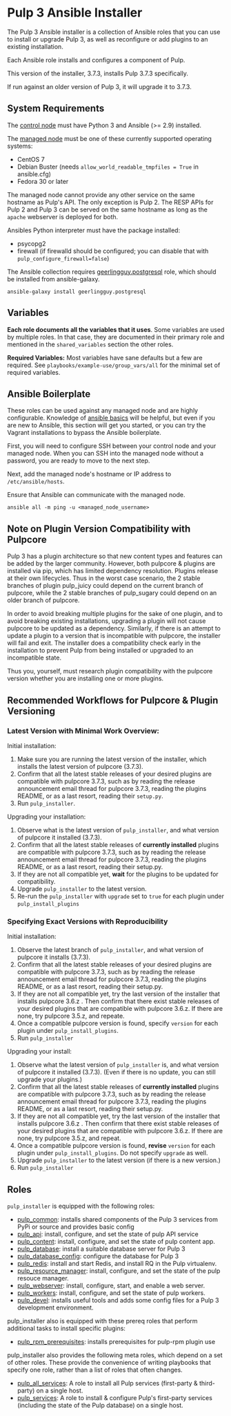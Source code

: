 Pulp 3 Ansible Installer
========================

The Pulp 3 Ansible installer is a collection of Ansible roles that you can use to install or upgrade Pulp 3, as well as reconfigure or add plugins to an existing installation.

Each Ansible role installs and configures a component of Pulp.

This version of the installer, 3.7.3, installs Pulp 3.7.3 specifically.

If run against an older version of Pulp 3, it will upgrade it to 3.7.3.

System Requirements
-------------------

The [control node](https://docs.ansible.com/ansible/2.5/network/getting_started/basic_concepts.html#control-node)
must have Python 3 and Ansible (>= 2.9) installed.

The [managed node](https://docs.ansible.com/ansible/2.5/network/getting_started/basic_concepts.html#managed-nodes)
must be one of these currently supported operating systems:
* CentOS 7
* Debian Buster (needs `allow_world_readable_tmpfiles = True` in ansible.cfg)
* Fedora 30 or later

The managed node cannot provide any other service on the same hostname as Pulp's API. The only
exception is Pulp 2. The RESP APIs for Pulp 2 and Pulp 3 can be served on the same hostname as
long as the `apache` webserver is deployed for both.

Ansibles Python interpreter must have the package installed:
* psycopg2
* firewall (if firewalld should be configured; you can disable that with `pulp_configure_firewall=false`)

The Ansible collection requires [geerlingguy.postgresql](https://galaxy.ansible.com/geerlingguy/postgresql) role,
which should be installed from ansible-galaxy.

```
ansible-galaxy install geerlingguy.postgresql
```

Variables
---------

**Each role documents all the variables that it uses**. Some variables are
used by multiple roles. In that case, they are documented in their primary role and mentioned in
the `shared_variables` section the other roles.

**Required Variables:**
Most variables have sane defaults but a few are required. See ``playbooks/example-use/group_vars/all`` for
the minimal set of required variables.


Ansible Boilerplate
-------------------

These roles can be used against any managed node and are highly configurable.  Knowledge of
[ansible basics](https://docs.ansible.com/ansible/2.5/user_guide/intro_getting_started.html) will
be helpful, but even if you are new to Ansible, this section will get you started, or you can try
the Vagrant installations to bypass the Ansible boilerplate.

First, you will need to configure SSH between your control node and your managed node. When you can
SSH into the managed node without a password, you are ready to move to the next step.

Next, add the managed node's hostname or IP address to `/etc/ansible/hosts`.

Ensure that Ansible can communicate with the managed node.

```
ansible all -m ping -u <managed_node_username>
```

Note on Plugin Version Compatibility with Pulpcore
--------------------------------------------------

Pulp 3 has a plugin architecture so that new content types and features can be added by the
larger community. However, both pulpcore & plugins are installed via pip, which has limited
dependency resolution. Plugins release at their own lifecycles. Thus in the worst case scenario, the
2 stable branches of plugin pulp_juicy could depend on the current branch of pulpcore, while the 2
stable branches of pulp_sugary could depend on an older branch of pulpcore.

In order to avoid breaking multiple plugins for the sake of one plugin, and to avoid breaking existing
installations, upgrading a plugin will not cause pulpcore to be updated as a dependency. Similarly,
if there is an attempt to update a plugin to a version that is incompatible with pulpcore, the installer
will fail and exit. The installer does a compatibility check early in the installation to prevent Pulp
from being installed or upgraded to an incompatible state.

Thus you, yourself, must research plugin compatibility with the pulpcore version whether you are
installing one or more plugins.

Recommended Workflows for Pulpcore & Plugin Versioning
------------------------------------------------------

### Latest Version with Minimal Work Overview:

Initial installation:

1. Make sure you are running the latest version of the installer, which installs the latest version
   of pulpcore (3.7.3).
1. Confirm that all the latest stable releases of your desired plugins are compatible with pulpcore
   3.7.3, such as by reading the release announcement email thread for pulpcore 3.7.3, reading the
plugins README, or as a last resort, reading their `setup.py`.
1. Run `pulp_installer`.

Upgrading your installation:

1. Observe what is the latest version of `pulp_installer`, and what version of pulpcore it installed
   (3.7.3).
1. Confirm that all the latest stable releases of **currently installed** plugins are compatible
   with pulpcore 3.7.3, such as by reading the release announcement email thread for pulpcore 3.7.3,
reading the plugins README, or as a last resort, reading their setup.py.
1. If they are not all compatible yet, **wait** for the plugins to be updated for
   compatibility.
1. Upgrade `pulp_installer` to the latest version.
1. Re-run the `pulp_installer` with `upgrade` set to `true` for each plugin under
   `pulp_install_plugins`

### Specifying Exact Versions with Reproducibility

Initial installation:

1. Observe the latest branch of `pulp_installer`, and what version of pulpcore it installs (3.7.3).
1. Confirm that all the latest stable releases of your desired plugins are compatible with pulpcore
   3.7.3, such as by reading the release announcement email thread for pulpcore 3.7.3, reading the
plugins README, or as a last resort, reading their setup.py.
1. If they are not all compatible yet, try the last version of the installer that installs pulpcore
   3.6.z . Then confirm that there exist stable releases of your desired plugins that are compatible
with pulpcore 3.6.z. If there are none, try pulpcore 3.5.z, and repeate.
1. Once a compatible pulpcore version is found, specify `version` for each plugin under
   `pulp_install_plugins`.
1. Run `pulp_installer`

Upgrading your install:

1. Observe what the latest version of `pulp_installer` is, and what version of pulpcore it installed
   (3.7.3). (Even if there is no update, you can still upgrade your plugins.)
1. Confirm that all the latest stable releases of **currently installed** plugins are compatible
   with pulpcore 3.7.3, such as by reading the release announcement email thread for pulpcore 3.7.3,
reading the plugins README, or as a last resort, reading their setup.py.
1. If they are not all compatible yet, try the last version of the installer that installs pulpcore
   3.6.z . Then confirm that there exist stable releases of your desired plugins that are compatible
with pulpcore 3.6.z. If there are none, try pulpcore 3.5.z, and repeat.
1. Once a compatible pulpcore version is found, **revise** `version` for each plugin under
   `pulp_install_plugins`. Do not specify `upgrade` as well.
1. Upgrade `pulp_installer` to the latest version (if there is a new version.)
1. Run `pulp_installer`

Roles
-----

`pulp_installer` is equipped with the following roles:

- [pulp_common](roles/pulp_common): installs shared components of the Pulp 3 services from PyPi or source and provides basic config
- [pulp_api](roles/pulp_api): install, configure, and set the state of pulp API service
- [pulp_content](roles/pulp_content): install, configure, and set the state of pulp content app.
- [pulp_database](roles/pulp_database): install a suitable database server for Pulp 3
- [pulp_database_config](roles/pulp_database_config): configure the database for Pulp 3
- [pulp_redis](roles/pulp_redis): install and start Redis, and install RQ in the Pulp virtualenv.
- [pulp_resource_manager](roles/pulp_resource_manager): install, configure, and set the state of the pulp resouce manager.
- [pulp_webserver](roles/pulp_webserver): install, configure, start, and enable a web server.
- [pulp_workers](roles/pulp_workers): install, configure, and set the state of pulp workers.
- [pulp_devel](roles/pulp_devel): installs useful tools and adds some config files for a Pulp 3 development environment.

pulp_installer also is equipped with these prereq roles that perform additional tasks to install specific plugins:

- [pulp_rpm_prerequisites](/prereq_roles/pulp_rpm_prerequisites): installs prerequisites for pulp-rpm plugin use

pulp_installer also provides the following meta roles, which depend on a set of other roles. These provide
the convenience of writing playbooks that specify one role, rather than a list of roles that often changes.

- [pulp_all_services](meta_roles/pulp_all_services/): A role to install all Pulp services (first-party & third-party) on a single host.
- [pulp_services](meta_roles/pulp_services/): A role to install & configure Pulp's
  first-party services (including the state of the Pulp database) on a single host.
